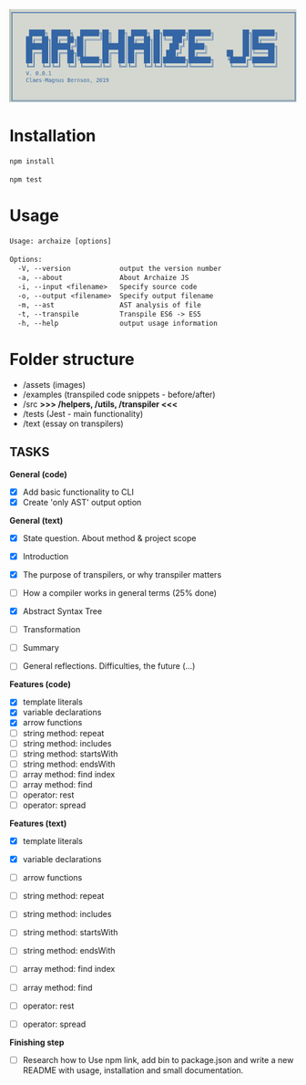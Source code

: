 ![logo](assets/logo.png)

# Installation

```
npm install

npm test

```

# Usage

```
Usage: archaize [options]

Options:
  -V, --version            output the version number
  -a, --about              About Archaize JS
  -i, --input <filename>   Specify source code
  -o, --output <filename>  Specify output filename
  -m, --ast                AST analysis of file
  -t, --transpile          Transpile ES6 -> ES5
  -h, --help               output usage information
```

# Folder structure

- /assets (images)
- /examples (transpiled code snippets - before/after)
- /src **>>> /helpers, /utils, /transpiler <<<** 
- /tests (Jest - main functionality)
- /text (essay on transpilers)

## TASKS
 

**General (code)**
- [x] Add basic functionality to CLI
- [x] Create 'only AST' output option

**General (text)**
- [x] State question. About method & project scope
- [x] Introduction
- [x] The purpose of transpilers, or why transpiler matters
- [ ] How a compiler works in general terms (25% done)  
- [x] Abstract Syntax Tree
- [ ] Transformation 
- [ ] Summary
- [ ] General reflections. Difficulties, the future (...)


**Features (code)**
- [x] template literals 
- [x] variable declarations
- [x] arrow functions 
- [ ] string method: repeat
- [ ] string method: includes
- [ ] string method: startsWith
- [ ] string method: endsWith
- [ ] array method: find index
- [ ] array method: find
- [ ] operator: rest
- [ ] operator: spread

**Features (text)**
- [x] template literals 
- [x] variable declarations
- [ ] arrow functions 
- [ ] string method: repeat
- [ ] string method: includes
- [ ] string method: startsWith
- [ ] string method: endsWith
- [ ] array method: find index
- [ ] array method: find
- [ ] operator: rest
- [ ] operator: spread


**Finishing step**

- [ ] Research how to Use npm link, add bin to package.json and write a new README with usage, installation and small documentation.

